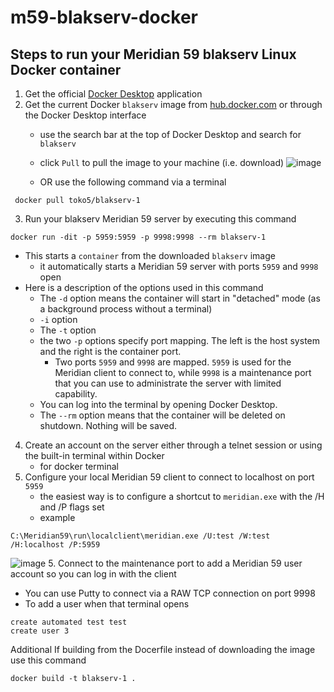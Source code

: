 # m59-blakserv-docker


## Steps to run your Meridian 59 blakserv Linux Docker container
1. Get the official [Docker Desktop](https://www.docker.com/products/docker-desktop/) application
2. Get the current Docker `blakserv` image from [hub.docker.com](hub.docker.com) or through the Docker Desktop interface
   - use the search bar at the top of Docker Desktop and search for `blakserv`
   - click `Pull` to pull the image to your machine (i.e. download)
![image](https://github.com/adrienlaws/m59-blakserv-docker/assets/4023541/ea8fc7bf-798d-4656-9245-583789d397f2)

   - OR use the following command via a terminal
```
 docker pull toko5/blakserv-1
```
3. Run your blakserv Meridian 59 server by executing this command

```
docker run -dit -p 5959:5959 -p 9998:9998 --rm blakserv-1
```
   - This starts a `container` from the downloaded `blakserv` image
     - it automatically starts a Meridian 59 server with ports `5959` and `9998` open
   - Here is a description of the options used in this command
      - The `-d` option means the container will start in "detached" mode (as a background process without a terminal)
      - `-i` option
      - The `-t` option
      - the two `-p` options specify port mapping.  The left is the host system and the right is the container port.
        - Two ports `5959` and `9998` are mapped.  `5959` is used for the Meridian client to connect to, while `9998` is a maintenance port that you can use to administrate the server with limited capability.
      - You can log into the terminal by opening Docker Desktop.
      - The `--rm` option means that the container will be deleted on shutdown.  Nothing will be saved.

4. Create an account on the server either through a telnet session or using the built-in terminal within Docker
   - for docker terminal 
6. Configure your local Meridian 59 client to connect to localhost on port `5959`
   - the easiest way is to configure a shortcut to `meridian.exe` with the /H and /P flags set
   - example
```
C:\Meridian59\run\localclient\meridian.exe /U:test /W:test /H:localhost /P:5959
```
![image](https://github.com/adrienlaws/m59-blakserv-docker/assets/4023541/85e5491e-bc25-43ec-bf8d-b448a8138a05)
5. Connect to the maintenance port to add a Meridian 59 user account so you can log in with the client
   - You can use Putty to connect via a RAW TCP connection on port 9998
   - To add a user when that terminal opens
```
create automated test test
create user 3 
```


Additional
If building from the Docerfile instead of downloading the image
use this command
```
docker build -t blakserv-1 .
```
